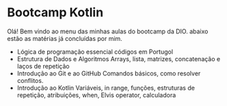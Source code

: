 # Bootcamp Kotlin 

Olá! Bem vindo ao menu das minhas aulas do bootcamp da DIO. abaixo estão as matérias já concluídas por mim.

* Lógica de programação essencial
  códigos em Portugol
* Estrutura de Dados e Algoritmos
  Arrays, lista, matrizes, concatenação e laços de repetição
* Introdução ao Git e ao GitHub
  Comandos básicos, como resolver conflitos.
* Introdução ao Kotlin
  Variáveis, in range, funções, estruturas de repetição, atribuições, when, Elvis operator, calculadora